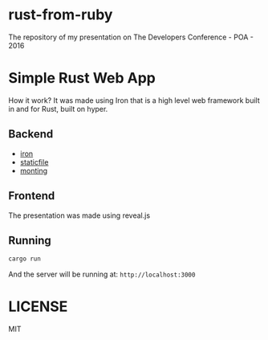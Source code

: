 # rust-from-ruby
The repository of my presentation on The Developers Conference - POA - 2016

# Simple Rust Web App
How it work?
It was made using Iron that is a high level web framework
built in and for Rust, built on hyper.

## Backend
- [iron](https://github.com/iron/iron)
- [staticfile](https://github.com/iron/staticfile)
- [monting](https://github.com/iron/mount)

## Frontend
The presentation was made using reveal.js

## Running
```bash
cargo run
```
And the server will be running at: `http://localhost:3000`

# LICENSE
MIT
